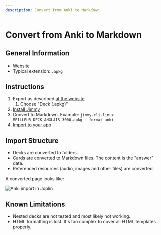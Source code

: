 ```yaml
---
description: Convert from Anki to Markdown.
---
```


# Convert from Anki to Markdown

## General Information

- [Website](https://apps.ankiweb.net/)
- Typical extension: `.apkg`

## Instructions

1. Export as described [at the website](https://docs.ankiweb.net/exporting.html)
    1. Choose "Deck (.apkg)"
2. [Install Jimmy](../index.md#installation)
3. Convert to Markdown. Example: `jimmy-cli-linux MEILLEUR_DECK_ANGLAIS_3000.apkg --format anki`
4. [Import to your app](../import_instructions.md)

## Import Structure

- Decks are converted to folders.
- Cards are converted to Markdown files. The content is the "answer" data.
- Referenced resources (audio, images and other files) are converted.

A converted page looks like:

![Anki import in Joplin](../images/anki_markdown_example.png)

## Known Limitations

- Nested decks are not tested and most likely not working.
- HTML formatting is lost. It's too complex to cover all HTML templates properly.
